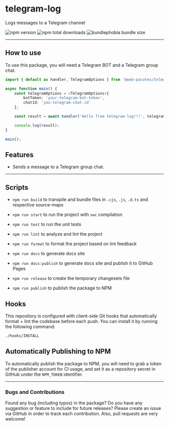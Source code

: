 # telegram-log

Logs messages to a Telegram channel

![npm version](https://badgen.net/npm/v/@web-pacotes/telegram-log) ![npm total downloads](https://badgen.net/npm/dt/@web-pacotes/telegram-log) ![bundlephobia bundle size](https://badgen.net/bundlephobia/min/@web-pacotes/telegram-log)

---

## How to use

To use this package, you will need a Telegram BOT and a Telegram group chat.

```typescript
import { default as handler, TelegramOptions } from '@web-pacotes/telegram-log';

async function main() {
	const telegramOptions = <TelegramOptions>{
		botToken: 'your-telegram-bot-token',
		chatId: 'you-telegram-chat-id'
	};

	const result = await handler('Hello from telegram-log!!!', telegramOptions);

	console.log(result);
}

main();
```

## Features

- Sends a message to a Telegram group chat.

---

## Scripts

- `npm run build` to transpile and bundle files in `.cjs`, `.js`, `.d.ts` and respective source-maps
- `npm run start` to run the project with `swc` compilation

- `npm run test` to run the unit tests
- `npm run lint` to analyze and lint the project
- `npm run format` to format the project based on lint feedback
- `npm run docs` to generate docs site
- `npm run docs:publish` to generate docs site and publish it to GitHub Pages

- `npm run release` to create the temporary changesets file
- `npm run publish` to publish the package to NPM

## Hooks

This repository is configured with client-side Git hooks that automatically format + lint the codebase before each push. You can install it by running the following command:

```bash
./hooks/INSTALL
```

## Automatically Publishing to NPM

To automatically publish the package to NPM, you will need to grab a token of the publisher account for CI usage, and set it as a repository secret in GitHub under the `NPM_TOKEN` identifier.

---

### Bugs and Contributions

Found any bug (including typos) in the package? Do you have any suggestion
or feature to include for future releases? Please create an issue via
GitHub in order to track each contribution. Also, pull requests are very
welcome!
